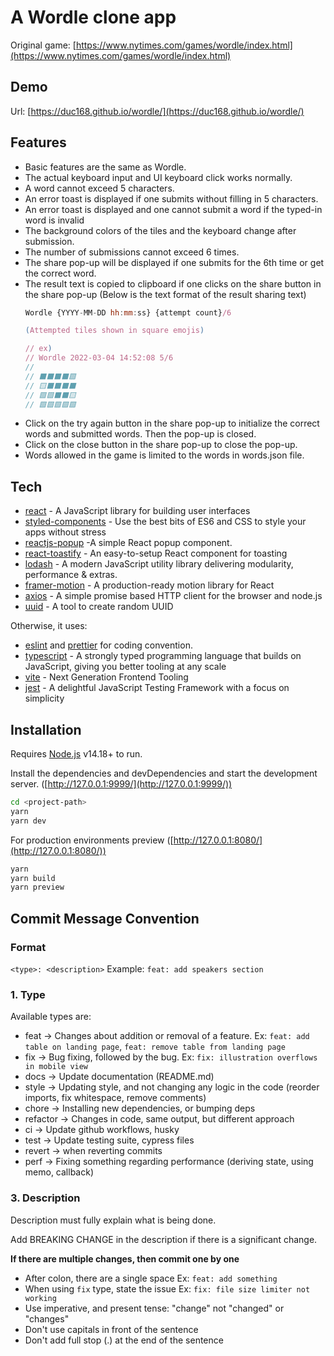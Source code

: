 # A Wordle clone app

Original game: [https://www.nytimes.com/games/wordle/index.html](https://www.nytimes.com/games/wordle/index.html)

## Demo
Url: [https://duc168.github.io/wordle/](https://duc168.github.io/wordle/)
## Features

- Basic features are the same as Wordle.
- The actual keyboard input and UI keyboard click works normally.
- A word cannot exceed 5 characters.
- An error toast is displayed if one submits without filling in 5 characters.
- An error toast is displayed and one cannot submit a word if the typed-in word is invalid
- The background colors of the tiles and the keyboard change after submission.
- The number of submissions cannot exceed 6 times.
- The share pop-up will be displayed if one submits for the 6th time or get the correct word.
- The result text is copied to clipboard if one clicks on the share button in the share pop-up (Below is the text format of the result sharing text)
    ```javascript
    Wordle {YYYY-MM-DD hh:mm:ss} {attempt count}/6

    (Attempted tiles shown in square emojis)
    
    // ex)
    // Wordle 2022-03-04 14:52:08 5/6
    // 
    // ⬛⬛⬛⬛🟩
    // 🟨⬛⬛⬛⬛
    // 🟩🟩⬛⬛🟨
    // 🟩🟩🟩🟩🟩
    ```
- Click on the try again button in the share pop-up to initialize the correct words and submitted words. Then the pop-up is closed.
- Click on the close button in the share pop-up to close the pop-up.
- Words allowed in the game is limited to the words in words.json file.

## Tech


- [react](https://reactjs.org/) - A JavaScript library for building user interfaces
- [styled-components](https://styled-components.com/) - Use the best bits of ES6 and CSS to style your apps without stress
- [reactjs-popup](https://react-popup.elazizi.com/) -A simple React popup component.
- [react-toastify](https://fkhadra.github.io/react-toastify/introduction) - An easy-to-setup React component for toasting
- [lodash](https://lodash.com/) - A modern JavaScript utility library delivering modularity, performance & extras.
- [framer-motion](https://www.framer.com/motion/) - A production-ready motion library for React
- [axios](https://axios-http.com/) - A simple promise based HTTP client for the browser and node.js
- [uuid](https://www.npmjs.com/package/uuid) - A tool to create random UUID

Otherwise, it uses:
- [eslint](https://eslint.org/) and [prettier](https://prettier.io/) for coding convention.
- [typescript](https://www.typescriptlang.org/) -  A strongly typed programming language that builds on JavaScript, giving you better tooling at any scale
- [vite](https://vitejs.dev/) - Next Generation Frontend Tooling
- [jest](https://jestjs.io/) - A delightful JavaScript Testing Framework with a focus on simplicity 

## Installation

Requires [Node.js](https://nodejs.org/) v14.18+ to run.

Install the dependencies and devDependencies and start the development server. ([http://127.0.0.1:9999/](http://127.0.0.1:9999/))

```sh
cd <project-path>
yarn 
yarn dev
```

For production environments preview ([http://127.0.0.1:8080/](http://127.0.0.1:8080/))

```sh
yarn
yarn build
yarn preview
```


## Commit Message Convention

### Format

`<type>: <description>`
Example: `feat: add speakers section`

### 1. Type

Available types are:

- feat → Changes about addition or removal of a feature. Ex: `feat: add table on landing page`, `feat: remove table from landing page`
- fix → Bug fixing, followed by the bug. Ex: `fix: illustration overflows in mobile view`
- docs → Update documentation (README.md)
- style → Updating style, and not changing any logic in the code (reorder imports, fix whitespace, remove comments)
- chore → Installing new dependencies, or bumping deps
- refactor → Changes in code, same output, but different approach
- ci → Update github workflows, husky
- test → Update testing suite, cypress files
- revert → when reverting commits
- perf → Fixing something regarding performance (deriving state, using memo, callback)


### 3. Description

Description must fully explain what is being done.

Add BREAKING CHANGE in the description if there is a significant change.

**If there are multiple changes, then commit one by one**

- After colon, there are a single space Ex: `feat: add something`
- When using `fix` type, state the issue Ex: `fix: file size limiter not working`
- Use imperative, and present tense: "change" not "changed" or "changes"
- Don't use capitals in front of the sentence
- Don't add full stop (.) at the end of the sentence
